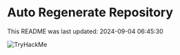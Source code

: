 # Auto Regenerate Repository

This README was last updated: 2024-09-04 06:45:30

 ![TryHackMe](https://tryhackme.com/badge/533634)